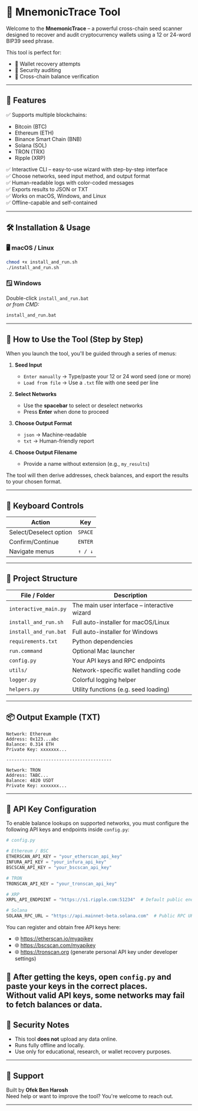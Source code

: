 # 🧠 MnemonicTrace Tool

Welcome to the **MnemonicTrace** – a powerful cross-chain seed scanner designed to recover and audit cryptocurrency wallets using a 12 or 24-word BIP39 seed phrase.

This tool is perfect for:
- 🔐 Wallet recovery attempts
- 🧪 Security auditing
- 🧭 Cross-chain balance verification

---

## 🚀 Features

✅ Supports multiple blockchains:
- Bitcoin (BTC)
- Ethereum (ETH)
- Binance Smart Chain (BNB)
- Solana (SOL)
- TRON (TRX)
- Ripple (XRP)

✅ Interactive CLI – easy-to-use wizard with step-by-step interface  
✅ Choose networks, seed input method, and output format  
✅ Human-readable logs with color-coded messages  
✅ Exports results to JSON or TXT  
✅ Works on macOS, Windows, and Linux  
✅ Offline-capable and self-contained

---

## 🛠 Installation & Usage

### 🖥 macOS / Linux

```bash
chmod +x install_and_run.sh
./install_and_run.sh
```

### 🪟 Windows

Double-click `install_and_run.bat`  
_or from CMD:_
```cmd
install_and_run.bat
```

---

## 📘 How to Use the Tool (Step by Step)

When you launch the tool, you'll be guided through a series of menus:

1. **Seed Input**
   - `Enter manually` → Type/paste your 12 or 24 word seed (one or more)
   - `Load from file` → Use a `.txt` file with one seed per line

2. **Select Networks**
   - Use the **spacebar** to select or deselect networks
   - Press **Enter** when done to proceed

3. **Choose Output Format**
   - `json` → Machine-readable
   - `txt` → Human-friendly report

4. **Choose Output Filename**
   - Provide a name without extension (e.g., `my_results`)

The tool will then derive addresses, check balances, and export the results to your chosen format.

---

## 🧭 Keyboard Controls

| Action | Key |
|--------|-----|
| Select/Deselect option | `SPACE` |
| Confirm/Continue       | `ENTER` |
| Navigate menus         | `↑ / ↓` |

---

## 📂 Project Structure

| File / Folder | Description |
|---------------|-------------|
| `interactive_main.py` | The main user interface – interactive wizard |
| `install_and_run.sh` | Full auto-installer for macOS/Linux |
| `install_and_run.bat` | Full auto-installer for Windows |
| `requirements.txt` | Python dependencies |
| `run.command` | Optional Mac launcher |
| `config.py` | Your API keys and RPC endpoints |
| `utils/` | Network-specific wallet handling code |
| `logger.py` | Colorful logging helper |
| `helpers.py` | Utility functions (e.g. seed loading) |

---

## 📦 Output Example (TXT)

```
Network: Ethereum
Address: 0x123...abc
Balance: 0.314 ETH
Private Key: xxxxxxx...

----------------------------------------

Network: TRON
Address: TABC...
Balance: 4820 USDT
Private Key: xxxxxxx...
```

---


## 🔑 API Key Configuration

To enable balance lookups on supported networks, you must configure the following API keys and endpoints inside `config.py`:

```python
# config.py

# Ethereum / BSC
ETHERSCAN_API_KEY = "your_etherscan_api_key"
INFURA_API_KEY = "your_infura_api_key"
BSCSCAN_API_KEY = "your_bscscan_api_key"

# TRON
TRONSCAN_API_KEY = "your_tronscan_api_key"

# XRP
XRPL_API_ENDPOINT = "https://s1.ripple.com:51234"  # Default public endpoint (no key needed)

# Solana
SOLANA_RPC_URL = "https://api.mainnet-beta.solana.com"  # Public RPC URL
```

You can register and obtain free API keys here:
- 🌐 https://etherscan.io/myapikey
- 🌐 https://bscscan.com/myapikey
- 🌐 https://tronscan.org (generate personal API key under developer settings)

📍 After getting the keys, open `config.py` and paste your keys in the correct places.  
Without valid API keys, some networks may fail to fetch balances or data.
---
## 🔐 Security Notes

- This tool **does not** upload any data online.
- Runs fully offline and locally.
- Use only for educational, research, or wallet recovery purposes.


---

## 📩 Support

Built by **Ofek Ben Harosh**  
Need help or want to improve the tool? You're welcome to reach out.


---

